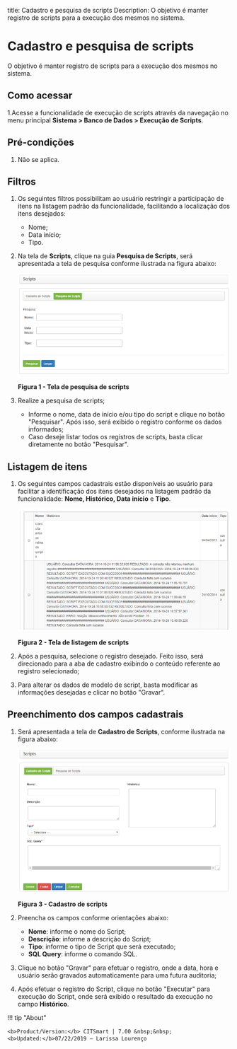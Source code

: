 title: Cadastro e pesquisa de scripts
Description: O objetivo é manter registro de scripts para a execução dos mesmos no sistema.
# Cadastro e pesquisa de scripts

O objetivo é manter registro de scripts para a execução dos mesmos no sistema.

Como acessar
--------------

1.Acesse a funcionalidade de execução de scripts através da navegação no menu principal 
**Sistema > Banco de Dados > Execução de Scripts**.

Pré-condições
----------------

1. Não se aplica.

Filtros
----------

1. Os seguintes filtros possibilitam ao usuário restringir a participação de itens na listagem padrão da funcionalidade, facilitando 
a localização dos itens desejados:

    - Nome;
    - Data início;
    - Tipo.
    
2. Na tela de **Scripts**, clique na guia **Pesquisa de Scripts**, será apresentada a tela de pesquisa conforme ilustrada na figura
abaixo:

    ![Pesquisa](images/scripts.img1.png)
    
    **Figura 1 - Tela de pesquisa de scripts**
    
3. Realize a pesquisa de scripts;

    - Informe o nome, data de início e/ou tipo do script e clique no botão "Pesquisar". Após isso, será exibido o registro conforme
    os dados informados;
    - Caso deseje listar todos os registros de scripts, basta clicar diretamente no botão "Pesquisar".
    
Listagem de itens
-------------------

1. Os seguintes campos cadastrais estão disponíveis ao usuário para facilitar a identificação dos itens desejados na listagem
padrão da funcionalidade: **Nome, Histórico, Data início** e **Tipo**.

    ![Listagem](images/scripts.img2.png)
    
    **Figura 2 - Tela de listagem de scripts**
    
2. Após a pesquisa, selecione o registro desejado. Feito isso, será direcionado para a aba de cadastro exibindo o conteúdo 
referente ao registro selecionado;

3. Para alterar os dados de modelo de script, basta modificar as informações desejadas e clicar no botão "Gravar".

Preenchimento dos campos cadastrais
-------------------------------------

1. Será apresentada a tela de **Cadastro de Scripts**, conforme ilustrada na figura abaixo:

    ![Cadastro](images/scripts.img3.png)
    
    **Figura 3 - Cadastro de scripts**
    
2. Preencha os campos conforme orientações abaixo:

    - **Nome**: informe o nome do Script;
    - **Descrição**: informe a descrição do Script;
    - **Tipo**: informe o tipo de Script que será executado;
    - **SQL Query**: informe o comando SQL.
    
3. Clique no botão "Gravar" para efetuar o registro, onde a data, hora e usuário serão gravados automaticamente para uma futura 
auditoria;

4. Após efetuar o registro do Script, clique no botão "Executar" para execução do Script, onde será exibido o resultado da 
execução no campo **Histórico**.

!!! tip "About"

    <b>Product/Version:</b> CITSmart | 7.00 &nbsp;&nbsp;
    <b>Updated:</b>07/22/2019 – Larissa Lourenço
